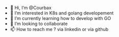 - 👋 Hi, I’m @Courbax
- 👀 I’m interested in K8s and golang developement 
- 🌱 I’m currently learning how to develop with GO
- 💞️ I’m looking to collaborate 
- 📫 How to reach me ? via linkedin or via github

<!---
Courbax/Courbax is a ✨ special ✨ repository because its `README.md` (this file) appears on your GitHub profile.
You can click the Preview link to take a look at your changes.
--->
